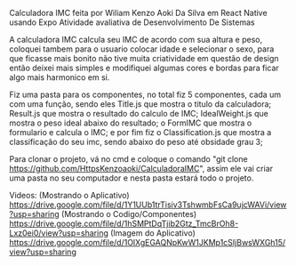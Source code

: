 Calculadora IMC feita por Wiliam Kenzo Aoki Da Silva em React Native usando Expo
Atividade avaliativa de Desenvolvimento De Sistemas

A calculadora IMC calcula seu IMC de acordo com sua altura e peso, coloquei tambem para o usuario colocar idade e selecionar o sexo, para que ficasse mais bonito
não tive muita criatividade em questão de design então deixei mais simples e modifiquei algumas cores e bordas para ficar algo mais harmonico em si.

Fiz uma pasta para os componentes, no total fiz 5 componentes, cada um com uma função, sendo eles Title.js que mostra o titulo da calculadora;
Result.js que mostra o resultado do calculo de IMC; IdealWeight.js que mostra o peso ideal abaixo do resultado; o FormIMC que 
mostra o formulario e calcula o IMC; e por fim fiz o Classification.js que mostra a classificação do seu imc, sendo abaixo do peso até obsidade grau 3;

Para clonar o projeto, vá no cmd e coloque o comando "git clone https://github.com/HttpsKenzoaoki/CalculadoraIMC", assim ele vai criar uma pasta no seu computador 
e nesta pasta estará todo o projeto.


Videos: (Mostrando o Aplicativo) https://drive.google.com/file/d/1Y1UUb1trTisiv3TshwmbFsCa9ujcWAVi/view?usp=sharing
        (Mostrando o Codigo/Componentes) https://drive.google.com/file/d/1hSMPtDqTjib2Gtz_TmcBrOh8-Lxz0ei0/view?usp=sharing
        (Imagem do Aplicativo) https://drive.google.com/file/d/1OlXgEGAQNpKwW1JKMp1cSIjBwsWXGh15/view?usp=sharing
        
